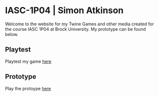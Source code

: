 # IASC-1P04 | Simon Atkinson
Welcome to the website for my Twine Games and other media created for the course IASC 1P04 at Brock University. My prototype can be found below.

## Playtest

Playtest my game [here](/playtest/playtest.md)

## Prototype

Play the protoype [here](/prototype/TropiclightPrototype.html)
